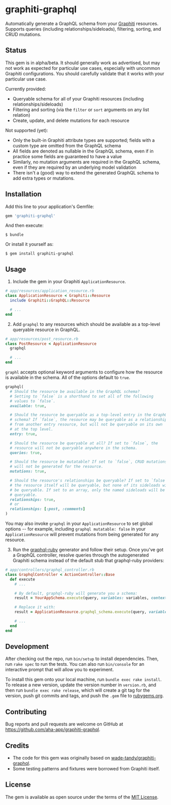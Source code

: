 # graphiti-graphql

Automatically generate a GraphQL schema from your [Graphiti](https://www.graphiti.dev) resources. Supports queries (including relationships/sideloads), filtering, sorting, and CRUD mutations.

## Status

This gem is in alpha/beta. It should generally work as advertised, but may not work as expected for particular use cases, especially with uncommon Graphiti configurations. You should carefully validate that it works with your particular use case.

Currently provided:

* Queryable schema for all of your Graphiti resources (including relationships/sideloads)
* Filtering and sorting (via the `filter` or `sort` arguments on any list relation)
* Create, update, and delete mutations for each resource

Not supported (yet):

* Only the built-in Graphiti attribute types are supported; fields with a custom type are omitted from the GraphQL schema
* All fields are denoted as nullable in the GraphQL schema, even if in practice some fields are guaranteed to have a value
* Similarly, no mutation arguments are required in the GraphQL schema, even if they are required by an underlying model validation
* There isn't a (good) way to extend the generated GraphQL schema to add extra types or mutations.

## Installation

Add this line to your application's Gemfile:

```ruby
gem 'graphiti-graphql'
```

And then execute:

    $ bundle

Or install it yourself as:

    $ gem install graphiti-graphql

## Usage

1. Include the gem in your Graphiti `ApplicationResource`.

```ruby
# app/resources/application_resource.rb
class ApplicationResource < Graphiti::Resource
  include Graphiti::GraphQL::Resource

  # ...
end
```

2. Add `graphql` to any resources which should be available as a top-level queryable resource in GraphQL.

```ruby
# app/resources/post_resource.rb
class PostResource < ApplicationResource
  graphql

  # ...
end
```

`graphl` accepts optional keyword arguments to configure how the resource is available in the schema. All of the options default to `true`.

```ruby
graphql(
  # Should the resource be available in the GraphQL schema?
  # Setting to `false` is a shorthand to set all of the following
  # values to `false`.
  available: true,

  # Should the resource be queryable as a top-level entry in the GraphQL
  # schema? If `false`, the resource may be queryable as a relationship
  # from another entry resource, but will not be queryable on its own
  # at the top level.
  entry: true,

  # Should the resource be queryable at all? If set to `false`, the
  # resource will not be queryable anywhere in the schema.
  queries: true,

  # Should the resource be mutatable? If set to `false`, CRUD mutations
  # will not be generated for the resource.
  mutations: true,

  # Should the resource's relationships be queryable? If set to `false`,
  # the resource itself will be queryable, but none of its sideloads will
  # be queryable. If set to an array, only the named sideloads will be
  # queryable.
  relationships: true,
  # or
  relationships: [:post, :comments]
)
```

You may also invoke `graphql` in your `ApplicationResource` to set global options -- for example, including `graphql mutatable: false` in your `ApplicationResource` will prevent mutations from being generated for any resource.

3. Run the [graphql-ruby](https://graphql-ruby.org/getting_started) generator and follow their setup. Once you've got a GraphQL controller, resolve queries through the autogenerated Graphiti schema instead of the default stub that graphql-ruby providers:

```ruby
# app/controllers/graphql_controller.rb
class GraphqlController < ActionController::Base
  def execute
    # ...

    # By default, graphql-ruby will generate you a schema:
    result = YourAppSchema.execute(query, variables: variables, context: context, operation_name: operation_name)

    # Replace it with:
    result = ApplicationResource.graphql_schema.execute(query, variables: variables)

    # ...
  end
end
```

## Development

After checking out the repo, run `bin/setup` to install dependencies. Then, run `rake spec` to run the tests. You can also run `bin/console` for an interactive prompt that will allow you to experiment.

To install this gem onto your local machine, run `bundle exec rake install`. To release a new version, update the version number in `version.rb`, and then run `bundle exec rake release`, which will create a git tag for the version, push git commits and tags, and push the `.gem` file to [rubygems.org](https://rubygems.org).

## Contributing

Bug reports and pull requests are welcome on GitHub at https://github.com/aha-app/graphiti-graphql.

## Credits

* The code for this gem was originally based on [wade-tandy/graphiti-graphql](https://github.com/wadetandy/graphiti-graphql).
* Some testing patterns and fixtures were borrowed from Graphiti itself.

## License

The gem is available as open source under the terms of the [MIT License](https://opensource.org/licenses/MIT).
